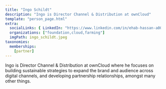 ```yaml
---
title: "Ingo Schildt"
description: "Ingo is Director Channel & Distribution at ownCloud"
template: "person_page.html"
extra:
  socialLinks: { LinkedIn: "https://www.linkedin.com/in/ehab-hassan-a00897116/"}
  organizations: ["foundation,cloud,farming"]
  imgPath: ingo_schildt.jpeg
taxonomies:
  memberships:
    [partner]
---
```


Ingo is Director Channel & Distribution at ownCloud where he focuses on building sustainable strategies to expand the brand and audience across digital channels, and developing partnership relationships, amongst many other things.